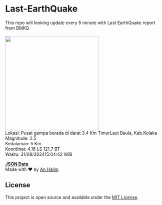 # Last-EarthQuake
This repo will looking update every 5 minute with Last EarthQuake report from BMKG
<br>
<br>
<img src="https://static.bmkg.go.id/20240831150442.mmi.jpg" width="300"/>
<br>
Lokasi: Pusat gempa berada di darat 3.4 Km TimurLaut Baula, Kab.Kolaka <br>
Magnitude: 2.5 <br>
Kedalaman: 5 Km <br>
Koordinat: 4.16 LS 121.7 BT <br>
Waktu: 31/08/202415:04:42 WIB <br>

<a href="./data/data.json">**JSON Data**</a>
<br>
Made with ❤️ by <a href="https://github.com/an-halim">An Halim</a>
## License

This project is open source and available under the [MIT License](LICENSE).
